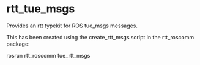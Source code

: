rtt_tue_msgs
============

Provides an rtt typekit for ROS tue_msgs messages.

This has been created using the create_rtt_msgs script in the rtt_roscomm package:

rosrun rtt_roscomm tue_rtt_msgs
